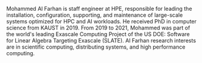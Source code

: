 Mohammed Al Farhan is staff engineer at HPE, responsible for leading the
installation, configuration, supporting, and maintenance of large-scale systems
optimized for HPC and AI workloads. He received PhD in computer science from
KAUST in 2019. From 2019 to 2021, Mohammed was part of the world's leading
Exascale Computing Project of the US DOE: Software for Linear
Algebra Targeting Exascale (SLATE). Al Farhan research interests are in
scientific computing, distributing systems, and high performance computing.
